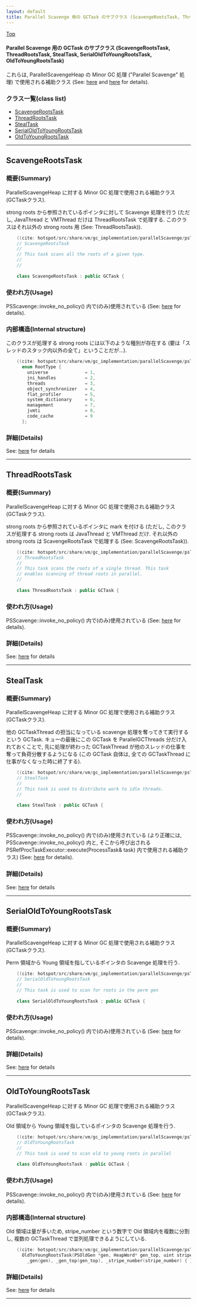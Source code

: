 ```yaml
---
layout: default
title: Parallel Scavenge 用の GCTask のサブクラス (ScavengeRootsTask, ThreadRootsTask, StealTask, SerialOldToYoungRootsTask, OldToYoungRootsTask)
---
```

[Top](../index.html)

#### Parallel Scavenge 用の GCTask のサブクラス (ScavengeRootsTask, ThreadRootsTask, StealTask, SerialOldToYoungRootsTask, OldToYoungRootsTask)

これらは, ParallelScavengeHeap の Minor GC 処理
("Parallel Scavenge" 処理) で使用される補助クラス (See: [here](no28916egj.html) and [here](no289165Un.html) for details).


### クラス一覧(class list)

  * [ScavengeRootsTask](#noEsYxc41q)
  * [ThreadRootsTask](#no72HfF5do)
  * [StealTask](#nojYSO79fk)
  * [SerialOldToYoungRootsTask](#noIIZTpqFx)
  * [OldToYoungRootsTask](#no9rKf5wxb)


---
## <a name="noEsYxc41q" id="noEsYxc41q">ScavengeRootsTask</a>

### 概要(Summary)
ParallelScavengeHeap に対する Minor GC 処理で使用される補助クラス(GCTaskクラス).

strong roots から参照されているポインタに対して Scavenge 処理を行う
(ただし, JavaThread と VMThread だけは ThreadRootsTask で処理する. 
このクラスはそれ以外の strong roots 用 (See: ThreadRootsTask)).


```cpp
    ((cite: hotspot/src/share/vm/gc_implementation/parallelScavenge/psTasks.hpp))
    // ScavengeRootsTask
    //
    // This task scans all the roots of a given type.
    //
    //
    
    class ScavengeRootsTask : public GCTask {
```

### 使われ方(Usage)
PSScavenge::invoke_no_policy() 内で(のみ)使用されている (See: [here](no289165Un.html) for details).

### 内部構造(Internal structure)
このクラスが処理する strong roots には以下のような種別が存在する (要は「スレッドのスタック内以外の全て」ということだが...).

```cpp
    ((cite: hotspot/src/share/vm/gc_implementation/parallelScavenge/psTasks.hpp))
      enum RootType {
        universe              = 1,
        jni_handles           = 2,
        threads               = 3,
        object_synchronizer   = 4,
        flat_profiler         = 5,
        system_dictionary     = 6,
        management            = 7,
        jvmti                 = 8,
        code_cache            = 9
      };
```




### 詳細(Details)
See: [here](../doxygen/classScavengeRootsTask.html) for details

---
## <a name="no72HfF5do" id="no72HfF5do">ThreadRootsTask</a>

### 概要(Summary)
ParallelScavengeHeap に対する Minor GC 処理で使用される補助クラス(GCTaskクラス).

strong roots から参照されているポインタに mark を付ける
(ただし, このクラスが処理する strong roots は JavaThread と VMThread だけ.
それ以外の strong roots は ScavengeRootsTask で処理する (See: ScavengeRootsTask)).


```cpp
    ((cite: hotspot/src/share/vm/gc_implementation/parallelScavenge/psTasks.hpp))
    // ThreadRootsTask
    //
    // This task scans the roots of a single thread. This task
    // enables scanning of thread roots in parallel.
    //
    
    class ThreadRootsTask : public GCTask {
```

### 使われ方(Usage)
PSScavenge::invoke_no_policy() 内で(のみ)使用されている (See: [here](no289165Un.html) for details).




### 詳細(Details)
See: [here](../doxygen/classThreadRootsTask.html) for details

---
## <a name="nojYSO79fk" id="nojYSO79fk">StealTask</a>

### 概要(Summary)
ParallelScavengeHeap に対する Minor GC 処理で使用される補助クラス(GCTaskクラス).

他の GCTaskThread の担当になっている scavenge 処理を奪ってきて実行するという GCTask.
キューの最後にこの GCTask を ParallelGCThreads 分だけ入れておくことで, 
先に処理が終わった GCTaskThread が他のスレッドの仕事を奪って負荷分散するようになる
(この GCTask 自体は, 全ての GCTaskThread に仕事がなくなった時に終了する).


```cpp
    ((cite: hotspot/src/share/vm/gc_implementation/parallelScavenge/psTasks.hpp))
    // StealTask
    //
    // This task is used to distribute work to idle threads.
    //
    
    class StealTask : public GCTask {
```

### 使われ方(Usage)
PSScavenge::invoke_no_policy() 内で(のみ)使用されている
(より正確には, PSScavenge::invoke_no_policy() 内と,
そこから呼び出される PSRefProcTaskExecutor::execute(ProcessTask& task) 内で使用される補助クラス)
(See: [here](no289165Un.html) for details).




### 詳細(Details)
See: [here](../doxygen/classStealTask.html) for details

---
## <a name="noIIZTpqFx" id="noIIZTpqFx">SerialOldToYoungRootsTask</a>

### 概要(Summary)
ParallelScavengeHeap に対する Minor GC 処理で使用される補助クラス(GCTaskクラス).

Perm 領域から Young 領域を指しているポインタの Scavenge 処理を行う.


```cpp
    ((cite: hotspot/src/share/vm/gc_implementation/parallelScavenge/psTasks.hpp))
    // SerialOldToYoungRootsTask
    //
    // This task is used to scan for roots in the perm gen
    
    class SerialOldToYoungRootsTask : public GCTask {
```

### 使われ方(Usage)
PSScavenge::invoke_no_policy() 内で(のみ)使用されている (See: [here](no289165Un.html) for details).




### 詳細(Details)
See: [here](../doxygen/classSerialOldToYoungRootsTask.html) for details

---
## <a name="no9rKf5wxb" id="no9rKf5wxb">OldToYoungRootsTask</a>

ParallelScavengeHeap に対する Minor GC 処理で使用される補助クラス(GCTaskクラス).

Old 領域から Young 領域を指しているポインタの Scavenge 処理を行う.


```cpp
    ((cite: hotspot/src/share/vm/gc_implementation/parallelScavenge/psTasks.hpp))
    // OldToYoungRootsTask
    //
    // This task is used to scan old to young roots in parallel
    
    class OldToYoungRootsTask : public GCTask {
```

### 使われ方(Usage)
PSScavenge::invoke_no_policy() 内で(のみ)使用されている (See: [here](no289165Un.html) for details).

### 内部構造(Internal structure)
Old 領域は量が多いため, 
stripe_number という数字で Old 領域内を複数に分割し, 
複数の GCTaskThread で並列処理できるようにしている.

```cpp
    ((cite: hotspot/src/share/vm/gc_implementation/parallelScavenge/psTasks.hpp))
      OldToYoungRootsTask(PSOldGen *gen, HeapWord* gen_top, uint stripe_number) :
        _gen(gen), _gen_top(gen_top), _stripe_number(stripe_number) { }
```




### 詳細(Details)
See: [here](../doxygen/classOldToYoungRootsTask.html) for details

---
